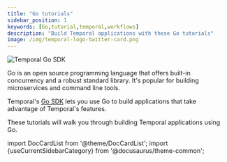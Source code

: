 ```yaml
---
title: "Go tutorials"
sidebar_position: 1
keywords: [Go,tutorial,temporal,workflows]
description: "Build Temporal applications with these Go tutorials"
image: /img/temporal-logo-twitter-card.png
---
```


![Temporal Go SDK](/img/sdk_banners/banner_go.png)

Go is an open source programming language that offers built-in concurrency and a robust standard library. It's popular for building microservices and command line tools.

Temporal's [Go SDK](https://docs.temporal.io/dev-guide/go/foundations#add-your-sdk) lets you use Go to build applications that take advantage of Temporal's features.

These tutorials will walk you through building Temporal applications using Go.

import DocCardList from '@theme/DocCardList';
import {useCurrentSidebarCategory} from '@docusaurus/theme-common';

<DocCardList items={useCurrentSidebarCategory().items}/>
